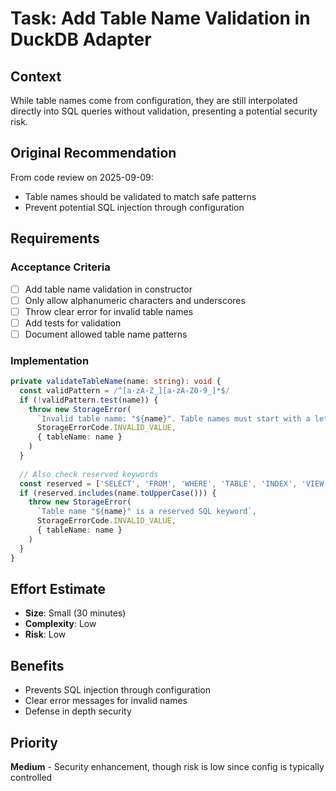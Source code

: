 # Task: Add Table Name Validation in DuckDB Adapter

## Context
While table names come from configuration, they are still interpolated directly into SQL queries without validation, presenting a potential security risk.

## Original Recommendation
From code review on 2025-09-09:
- Table names should be validated to match safe patterns
- Prevent potential SQL injection through configuration

## Requirements

### Acceptance Criteria
- [ ] Add table name validation in constructor
- [ ] Only allow alphanumeric characters and underscores
- [ ] Throw clear error for invalid table names
- [ ] Add tests for validation
- [ ] Document allowed table name patterns

### Implementation
```typescript
private validateTableName(name: string): void {
  const validPattern = /^[a-zA-Z_][a-zA-Z0-9_]*$/
  if (!validPattern.test(name)) {
    throw new StorageError(
      `Invalid table name: "${name}". Table names must start with a letter or underscore and contain only alphanumeric characters and underscores.`,
      StorageErrorCode.INVALID_VALUE,
      { tableName: name }
    )
  }
  
  // Also check reserved keywords
  const reserved = ['SELECT', 'FROM', 'WHERE', 'TABLE', 'INDEX', 'VIEW']
  if (reserved.includes(name.toUpperCase())) {
    throw new StorageError(
      `Table name "${name}" is a reserved SQL keyword`,
      StorageErrorCode.INVALID_VALUE,
      { tableName: name }
    )
  }
}
```

## Effort Estimate
- **Size**: Small (30 minutes)
- **Complexity**: Low
- **Risk**: Low

## Benefits
- Prevents SQL injection through configuration
- Clear error messages for invalid names
- Defense in depth security

## Priority
**Medium** - Security enhancement, though risk is low since config is typically controlled